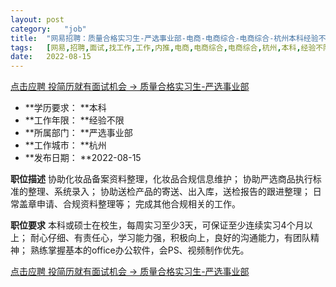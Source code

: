 ```yaml
---
layout:	post
category:	"job"
title:	"网易招聘：质量合格实习生-严选事业部-电商-电商综合-电商综合-杭州本科经验不限"
tags:	[网易,招聘,面试,找工作,工作,内推,电商,电商综合,电商综合,杭州,本科,经验不限]
date:	2022-08-15
---
```


[点击应聘 投简历就有面试机会 -> 质量合格实习生-严选事业部](http://mobile.bole.netease.com/bole/boleDetail?id=42337&employeeId=346f03c3cda5f04c&key=all)



- **学历要求： **本科
- **工作年限： **经验不限
- **所属部门： **严选事业部
- **工作城市： **杭州
- **发布日期： **2022-08-15



**职位描述**
协助化妆品备案资料整理，化妆品合规信息维护；
协助严选商品执行标准的整理、系统录入；
协助送检产品的寄送、出入库，送检报告的跟进整理；
日常盖章申请、合规资料整理等；
完成其他合规相关的工作。



**职位要求**
本科或硕士在校生，每周实习至少3天，可保证至少连续实习4个月以上；
耐心仔细、有责任心，学习能力强，积极向上，良好的沟通能力，有团队精神；
熟练掌握基本的office办公软件，会PS、视频制作优先。



[点击应聘 投简历就有面试机会 -> 质量合格实习生-严选事业部](http://mobile.bole.netease.com/bole/boleDetail?id=42337&employeeId=346f03c3cda5f04c&key=all)
